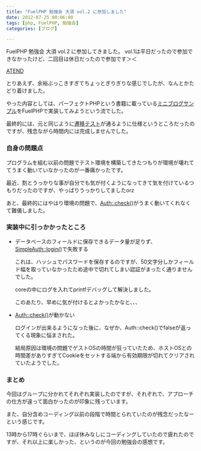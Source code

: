 ```yaml
---
title: "FuelPHP 勉強会 大須 vol.2 に参加しました"
date: 2012-07-25 00:06:00
tags: [php, FuelPHP, 勉強会]
categories: [ブログ]

---
```


FuelPHP 勉強会 大須 vol.2 に参加してきました。 vol.1は平日だったので参加できなかったけど、二回目は休日だったので参加です＞＜

[ATEND][1]

 [1]: http://atnd.org/events/30395

とりあえず、余裕ぶっこきすぎてちょっとぎりぎりな感じでしたが、なんとかたどり着けました。

やった内容としては、パーフェクトPHPという書籍に載っている[ミニブログサンプル][2]をFuelPHPで実装してみようという流でした。

 [2]: https://github.com/kenjis/perfect-php-mini-blog

最終的には、元と同じように[遷移テスト][3]が通るように仕様というところだったのですが、残念ながら時間内には完成しませんでした。

 [3]: https://github.com/ounziw/selenium-for-miniblog

### 自身の問題点

プログラムを組む以前の問題でテスト環境を構築してきたつもりが環境が壊れててうまく動いていなかったのが一番痛かったです。

最近、割とうっかりな事が自分でも気が付くようになってきて気を付けているつもりだったのですが、やっぱりうっかりしてましたorz

あと、最終的にはやはり環境の問題で、[Auth::check()][4]がうまく動いてくれなくて難儀しました。

 [4]: http://press.nekoget.com/fuelphp_doc/packages/auth/usage.html#/method_check

### 実装中に引っかかったところ

  * データベースのフィールドに保存できるデータ量が足りず、[SimpleAuth::login()][5]で失敗する
  
    これは、ハッシュでパスワードを保存するのですが、50文字分しかフィールド幅を取っていなかったため途中で切れてしまい認証がまったく通りませんでした。
  
    coreの中にログを入れてprintfデバッグして解決しました。
  
    このあたり、早めに気が付けるとよかったかなと、、、
  * [Auth::check()][4]が動かない
  
    ログインが出来るようになった後に、なぜか、Auth::check()でfalseが返ってくる現象に悩まされた。
  
    結局原因は環境の問題でゲストOSの時間が狂っていたため、ホストOSとの時間差がありすぎてCookieをセットする端から有効期限が切れてクリアされていたようでした。

 [5]: http://press.nekoget.com/fuelphp_doc/packages/auth/simpleauth/login.html#/method_login

### まとめ

今回はグループに分かれてそれぞれ実装したのですが、それぞれで、アプローチの仕方が違って面白かったのが印象に残っています。

また、自分含めコーディング以前の段階で時間とられていたのが残念だったなーという感じです。

13時から17時ぐらいまで、ほぼ休みなしにコーディングしていたので疲れたのですが、それ以上に楽しかった、というのが今回の勉強会の感想です。
